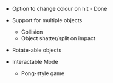 * Option to change colour on hit - Done
* Support for multiple objects
    * Collision
    * Object shatter/split on impact
* Rotate-able objects

* Interactable Mode
    * Pong-style game

